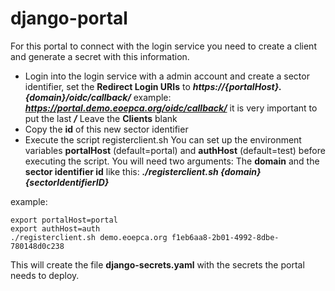 # django-portal
For this portal to connect with the login service you need to create a client and generate a secret with this information.
- Login into the login service with a admin account and create a sector identifier, set the **Redirect Login URIs** to ***https://{portalHost}.{domain}/oidc/callback/*** example: ***https://portal.demo.eoepca.org/oidc/callback/*** it is very important to put the last ***/***
Leave the **Clients** blank
- Copy the **id** of this new sector identifier
- Execute the script registerclient.sh
You can set up the environment variables **portalHost** (default=portal) and **authHost** (default=test) before executing the script.
You will need two arguments: The **domain** and the **sector identifier id**
like this: ***./registerclient.sh {domain} {sectorIdentifierID}***

example: 

```
export portalHost=portal
export authHost=auth
./registerclient.sh demo.eoepca.org f1eb6aa8-2b01-4992-8dbe-780148d0c238
```

This will create the file **django-secrets.yaml** with the secrets the portal needs to deploy.